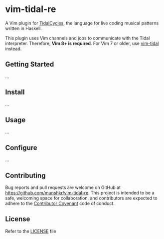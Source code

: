 # vim-tidal-re #

A Vim plugin for [TidalCycles](http://tidal.lurk.org/), the language for live
coding musical patterns written in Haskell.

This plugin uses Vim channels and jobs to communicate with the Tidal
interpreter.  Therefore, **Vim 8+ is required**. For Vim 7 or older, use
[vim-tidal](https://github.com/munshkr/vim-tidal) instead.

## Getting Started ##

...

## Install ##

...

## Usage ##

...

## Configure ##

...

## Contributing

Bug reports and pull requests are welcome on GitHub at
<https://github.com/munshkr/vim-tidal-re>.  This project is intended to be a
safe, welcoming space for collaboration, and contributors are expected to
adhere to the [Contributor Covenant](http://contributor-covenant.org) code of
conduct.

## License

Refer to the [LICENSE](LICENSE) file
